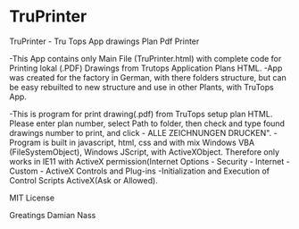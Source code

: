 # TruPrinter
TruPrinter - Tru Tops App drawings Plan Pdf Printer

-This App contains only Main File (TruPrinter.html) with complete code for Printing lokal (.PDF) Drawings from Trutops Application Plans HTML.
-App was created for the factory in German, with there folders structure, but can be easy rebuilted to new structure and use in other Plants, with TruTops App.

-This is program for print drawing(.pdf) from TruTops setup plan HTML. Please enter plan number, select Path to folder, then check and type found drawings number to print, and click - ALLE ZEICHNUNGEN DRUCKEN".
-Program is built in javascript, html, css and with mix Windows VBA (FileSystemObject), Windows JScript, with ActiveXObject. Therefore only works in IE11 with ActiveX permission(Internet Options - Security - Internet - Custom - ActiveX Controls and Plug-ins -Initialization and Execution of Control Scripts ActiveX(Ask or Allowed).

MIT License

Greatings Damian Nass
